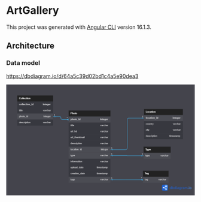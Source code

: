 # ArtGallery

This project was generated with [Angular CLI](https://github.com/angular/angular-cli) version 16.1.3.


## Architecture

### Data model
https://dbdiagram.io/d/64a5c39d02bd1c4a5e90dea3

![db diagram](architectureDiagram.png)
